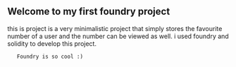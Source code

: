 ## Welcome to my first foundry project
this is project is a very minimalistic project that simply stores the favourite number of a user and the number can be viewed as well. i used foundry and solidity to develop this project.
```
   Foundry is so cool :) 
```